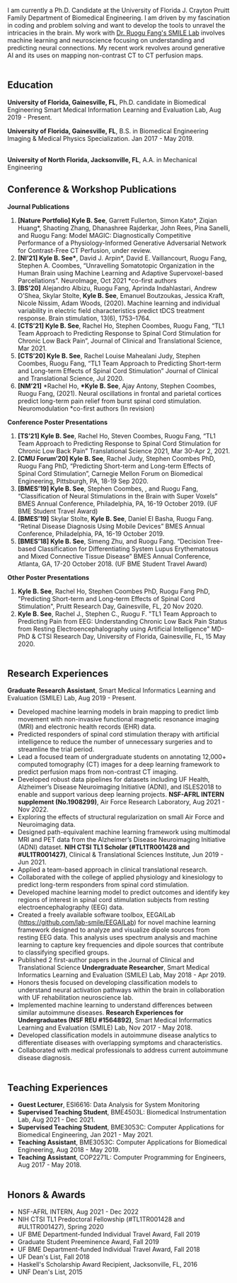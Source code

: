 I am currently a Ph.D. Candidate at the University of Florida J. Crayton Pruitt Family Department of Biomedical Engineering. I am driven by my fascination in coding and problem solving and want to develop the tools to unravel the intricacies in the brain. My work with [Dr. Ruogu Fang's SMILE Lab](https://lab-smile.github.io/index.html) involves machine learning and neuroscience focusing on understanding and predicting neural connections. My recent work revolves around generative AI and its uses on mapping non-contrast CT to CT perfusion maps.
<br><br>

## Education
**University of Florida, Gainesville, FL**, Ph.D. candidate in Biomedical Engineering
Smart Medical Information Learning and Evaluation Lab, Aug 2019 - Present.

**University of Florida, Gainesville, FL**, B.S. in Biomedical Engineering
Imaging & Medical Physics Specialization. Jan 2017 - May 2019.
<br><br>

**University of North Florida, Jacksonville, FL**, A.A. in Mechanical Engineering

## Conference & Workshop Publications
**Journal Publications**
1.	**\[Nature Portfolio\] Kyle B. See**, Garrett Fullerton, Simon Kato*, Ziqian Huang*, Shaoting Zhang, Dhanashree Rajderkar, John Rees, Pina Sanelli, and Ruogu Fang: Model MAGIC: Diagnostically Competitive Performance of a Physiology-Informed Generative Adversarial Network for Contrast-Free CT Perfusion, under review.
2.	**\[NI’21\] Kyle B. See\***, David J. Arpin*, David E. Vaillancourt, Ruogu Fang, Stephen A. Coombes, “Unravelling Somatotopic Organization in the Human Brain using Machine Learning and Adaptive Supervoxel-based Parcellations”. NeuroImage, Oct 2021 *co-first authors
3.	**\[BS’20\]** Alejandro Albizu, Ruogu Fang, Aprinda Indahlastari, Andrew O’Shea, Skylar Stolte, **Kyle B. See**, Emanuel Boutzoukas, Jessica Kraft, Nicole Nissim, Adam Woods, (2020). Machine learning and individual variability in electric field characteristics predict tDCS treatment response. Brain stimulation, 13(6), 1753–1764.
4.	**\[CTS’21\] Kyle B. See**, Rachel Ho, Stephen Coombes, Ruogu Fang, “TL1 Team Approach to Predicting Response to Spinal Cord Stimulation for Chronic Low Back Pain”, Journal of Clinical and Translational Science, Mar 2021.
5.	**\[CTS’20\] Kyle B. See**, Rachel Louise Mahealani Judy, Stephen Coombes, Ruogu Fang, “TL1 Team Approach to Predicting Short-term and Long-term Effects of Spinal Cord Stimulation” Journal of Clinical and Translational Science, Jul 2020.
6.	**\[NM’21\]** \*Rachel Ho, **\*Kyle B. See**, Ajay Antony, Stephen Coombes, Ruogu Fang, (2021). Neural oscillations in frontal and parietal cortices predict long-term pain relief from burst spinal cord stimulation. Neuromodulation *co-first authors (In revision)


**Conference Poster Presentations**
1.	**\[TS’21\] Kyle B. See**, Rachel Ho, Steven Coombes, Ruogu Fang, “TL1 Team Approach to Predicting Response to Spinal Cord Stimulation for Chronic Low Back Pain” Translational Science 2021, Mar 30-Apr 2, 2021.
2.	**\[CMU Forum’20\] Kyle B. See**, Rachel Judy, Stephen Coombes PhD, Ruogu Fang PhD, “Predicting Short-term and Long-term Effects of Spinal Cord Stimulation”, Carnegie Mellon Forum on Biomedical Engineering, Pittsburgh, PA, 18-19 Sep 2020.
3.	**\[BMES’19\] Kyle B. See**, Stephen Coombes, , and Ruogu Fang, “Classification of Neural Stimulations in the Brain with Super Voxels” BMES Annual Conference, Philadelphia, PA, 16-19 October 2019. (UF BME Student Travel Award)
4.	**\[BMES’19\]** Skylar Stolte, **Kyle B. See**, Daniel El Basha, Ruogu Fang. “Retinal Disease Diagnosis Using Mobile Devices” BMES Annual Conference, Philadelphia, PA, 16-19 October 2019.
5.	**\[BMES’18\] Kyle B. See**, Simeng Zhu, and Ruogu Fang. “Decision Tree-based Classification for Differentiating System Lupus Erythematosus and Mixed Connective Tissue Disease” BMES Annual Conference, Atlanta, GA, 17-20 October 2018. (UF BME Student Travel Award)


**Other Poster Presentations**
1. **Kyle B. See**, Rachel Ho, Stephen Coombes PhD, Ruogu Fang PhD, "Predicting Short-term and Long-term Effects of Spinal Cord Stimulation", Pruitt Research Day, Gainesville, FL, 20 Nov 2020.
2. **Kyle B. See**, Rachel J., Stephen C., Ruogu F. "TL1 Team Approach to Predicting Pain from EEG: Understanding Chronic Low Back Pain Status from Resting Electroencephalography using Artificial Intelligence" MD-PhD & CTSI Research Day, University of Florida, Gainesville, FL, 15 May 2020.
<br><br>

## Research Experiences
**Graduate Research Assistant**, Smart Medical Informatics Learning and Evaluation (SMILE) Lab, Aug 2019 - Present.
  - Developed machine learning models in brain mapping to predict limb movement with non-invasive functional magnetic resonance imaging (MRI) and electronic health records (EHR) data.
  - Predicted responders of spinal cord stimulation therapy with artificial intelligence to reduce the number of unnecessary surgeries and to streamline the trial period.
  - Lead a focused team of undergraduate students on annotating 12,000+ computed tomography (CT) images for a deep learning framework to predict perfusion maps from non-contrast CT imaging.
  - Developed robust data pipelines for datasets including UF Health, Alzheimer’s Disease Neuroimaging Initiative (ADNI), and ISLES2018 to enable and support various deep learning projects.
**NSF-AFRL INTERN supplement (No.1908299)**, Air Force Research Laboratory, Aug 2021 - Nov 2022.
   - Exploring the effects of structural regularization on small Air Force and Neuroimaging data.
   - Designed path-equivalent machine learning framework using multimodal MRI and PET data from the Alzheimer’s Disease Neuroimaging Initiative (ADNI) dataset.
**NIH CTSI TL1 Scholar (#TL1TR001428 and #UL1TR001427)**, Clinical & Translational Sciences Institute, Jun 2019 - Jun 2021.
   - Applied a team-based approach in clinical translational research.
   - Collaborated with the college of applied physiology and kinesiology to predict long-term responders from spinal cord stimulation.
   - Developed machine learning model to predict outcomes and identify key regions of interest in spinal cord stimulation subjects from resting electroencephalography (EEG) data.
   - Created a freely available software toolbox, EEGAILab (https://github.com/lab-smile/EEGAILab) for novel machine learning framework designed to analyze and visualize dipole sources from resting EEG data. This analysis uses spectrum analysis and machine learning to capture key frequencies and dipole sources that contribute to classifying specified groups.
   - Published 2 first-author papers in the Journal of Clinical and Translational Science
**Undergraduate Researcher**, Smart Medical Informatics Learning and Evaluation (SMILE) Lab, May 2018 - Apr 2019.
  - Honors thesis focused on developing classification models to understand neural activation pathways within the brain in collaboration with UF rehabilitation neuroscience lab.
  - Implemented machine learning to understand differences between similar autoimmune diseases.
**Research Experiences for Undergraduates (NSF REU #1564892)**, Smart Medical Informatics Learning and Evaluation (SMILE) Lab, Nov 2017 - May 2018.
  - Developed classification models in autoimmune disease analytics to differentiate diseases with overlapping symptoms and characteristics.
  - Collaborated with medical professionals to address current autoimmune disease diagnosis.
<br><br>

## Teaching Experiences
- **Guest Lecturer**, ESI6616: Data Analysis for System Monitoring
- **Supervised Teaching Student**, BME4503L: Biomedical Instrumentation Lab, Aug 2021 - Dec 2021.
- **Supervised Teaching Student**, BME3053C: Computer Applications for Biomedical Engineering, Jan 2021 - May 2021.
- **Teaching Assistant**, BME3053C: Computer Applications for Biomedical Engineering, Aug 2018 - May 2019.
- **Teaching Assistant**, COP2271L: Computer Programming for Engineers, Aug 2017 - May 2018.
<br><br>

## Honors & Awards
- NSF-AFRL INTERN, Aug 2021 - Dec 2022
- NIH CTSI TL1 Predoctoral Fellowship (#TL1TR001428 and #UL1TR001427), Spring 2020
- UF BME Department-funded Individual Travel Award, Fall 2019
- Graduate Student Preeminence Award, Fall 2019
- UF BME Department-funded Individual Travel Award, Fall 2018
- UF Dean's List, Fall 2018
- Haskell's Scholarship Award Recipient, Jacksonville, FL, 2016
- UNF Dean's List, 2015
